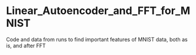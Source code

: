# Linear_Autoencoder_and_FFT_for_MNIST
Code and data from runs to find important features of MNIST data, both as is, and after FFT
